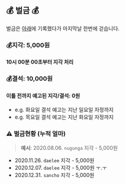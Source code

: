 ## :moneybag: 벌금 :moneybag:
벌금은 [아래](#warning벌금-현황)에 기록했다가 마지막날 한번에 걷습니다.

### :moneybag:지각: 5,000원
#### 10시 00분 00초부터 지각 처리

### :moneybag:결석: 10,000원


#### 이틀 전까지 예고된 지각/결석: 0원
- e.g. 화요일 결석 예고는 지난 일요일 자정까지
- e.g. 목요일 결석 예고는 지난 화요일 자정까지


### :warning: 벌금현황 (누적 얼마)
>**예시**: 2020.08.06. `nugunga` 지각 - 5,000원
- 2020.11.26. `daelee` 지각 - 5,000원
- 2020.12.07. `daelee` 지각 - 5,000원 ㅜ.ㅜ
- 2020.12.31. `sancho` 지각 - 5,000원
